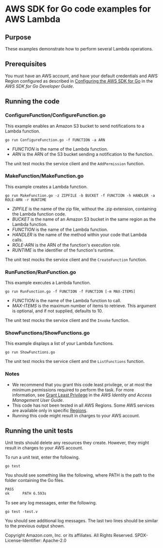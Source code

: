 # AWS SDK for Go code examples for AWS Lambda

## Purpose

These examples demonstrate how to perform several Lambda operations.

## Prerequisites

You must have an AWS account, and have your default credentials and AWS Region
configured as described in
[Configuring the AWS SDK for Go](https://docs.aws.amazon.com/sdk-for-go/v1/developer-guide/configuring-sdk.html)
in the _AWS SDK for Go Developer Guide_.

## Running the code

### ConfigureFunction/ConfigureFunction.go

This example enables an Amazon S3 bucket to send notifications to a Lambda function.

`go run ConfigureFunction.go -f FUNCTION -a ARN`

- _FUNCTION_ is the name of the Lambda function.
- _ARN_ is the ARN of the S3 bucket sending a notification to the function.

The unit test mocks the service client and the `AddPermission` function.

### MakeFunction/MakeFunction.go

This example creates a Lambda function.

`go run MakeFunction.go -z ZIPFILE -b BUCKET -f FUNCTION -h HANDLER -a ROLE-ARN -r RUNTIME`

- _ZIPFILE_ is the name of the zip file, without the .zip extension, containing the Lambda function code.
- _BUCKET_ is the name of an Amazon S3 bucket in the same region as the Lambda function.
- _FUNCTION_ is the name of the Lambda function.
- _HANDLER_ is the name of the method within your code that Lambda calls.
- _ROLE-ARN_ is the ARN of the function's execution role.
- _RUNTIME_ is the identifier of the function's runtime.

The unit test mocks the service client and the `CreateFunction` function.

### RunFunction/RunFunction.go

This example executes a Lambda function.

`go run RunFunction.go -f FUNCTION -f FUNCTION [-m MAX-ITEMS]`

- _FUNCTION_ is the name of the Lambda function to call.
- _MAX-ITEMS_ is the maximum number of items to retrieve.
  This argument is optional, and if not supplied, defaults to 10.

The unit test mocks the service client and the `Invoke` function.

### ShowFunctions/ShowFunctions.go

This example displays a list of your Lambda functions.

`go run ShowFunctions.go`

The unit test mocks the service client and the `ListFunctions` function.

### Notes

- We recommend that you grant this code least privilege,
  or at most the minimum permissions required to perform the task.
  For more information, see
  [Grant Least Privilege](https://docs.aws.amazon.com/IAM/latest/UserGuide/best-practices.html#grant-least-privilege)
  in the _AWS Identity and Access Management User Guide_.
- This code has not been tested in all AWS Regions.
  Some AWS services are available only in specific
  [Regions](https://aws.amazon.com/about-aws/global-infrastructure/regional-product-services).
- Running this code might result in charges to your AWS account.

## Running the unit tests

Unit tests should delete any resources they create.
However, they might result in charges to your
AWS account.

To run a unit test, enter the following.

`go test`

You should see something like the following,
where PATH is the path to the folder containing the Go files.

```sh
PASS
ok      PATH 6.593s
```

To see any log messages, enter the following.

`go test -test.v`

You should see additional log messages.
The last two lines should be similar to the previous output shown.

Copyright Amazon.com, Inc. or its affiliates. All Rights Reserved. SPDX-License-Identifier: Apache-2.0
